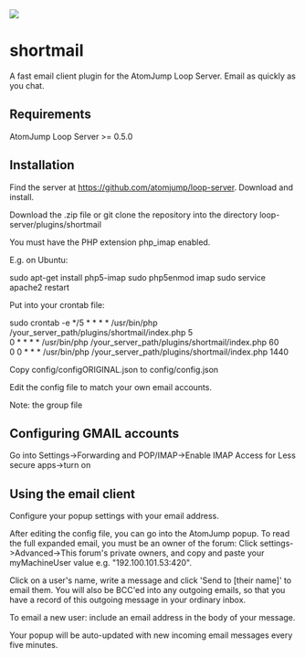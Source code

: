 <img src="https://atomjump.com/images/logo80.png">

# shortmail
A fast email client plugin for the AtomJump Loop Server. Email as quickly as you chat.

 
## Requirements

AtomJump Loop Server >= 0.5.0


## Installation

Find the server at https://github.com/atomjump/loop-server. Download and install.

Download the .zip file or git clone the repository into the directory loop-server/plugins/shortmail

You must have the PHP extension php_imap enabled.

E.g. on Ubuntu:

sudo apt-get install php5-imap
sudo php5enmod imap
sudo service apache2 restart


Put into your crontab file:

sudo crontab -e
	*/5 * * * *	/usr/bin/php /your_server_path/plugins/shortmail/index.php 5  
    0 * * * *	/usr/bin/php /your_server_path/plugins/shortmail/index.php 60  
	0 0 * * *	/usr/bin/php /your_server_path/plugins/shortmail/index.php 1440  


Copy config/configORIGINAL.json to config/config.json

Edit the config file to match your own email accounts.

Note: the group file


## Configuring GMAIL accounts

Go into Settings->Forwarding and POP/IMAP->Enable IMAP
Access for Less secure apps->turn on

## Using the email client

Configure your popup settings with your email address.

After editing the config file, you can go into the AtomJump popup.  To read the full expanded email, you must be an owner of the forum: Click settings->Advanced->This forum's private owners, and copy and paste your myMachineUser value e.g. "192.100.101.53:420".

Click on a user's name, write a message and click 'Send to [their name]'  to email them. You will also be BCC'ed into any outgoing emails, so that you have a record of this outgoing message in your ordinary inbox.

To email a new user: include an email address in the body of your message. 

Your popup will be auto-updated with new incoming email messages every five minutes.

